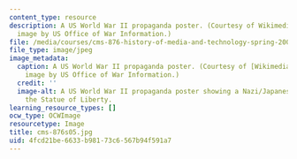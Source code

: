 ```yaml
---
content_type: resource
description: A US World War II propaganda poster. (Courtesy of Wikimedia Commons,
  image by US Office of War Information.)
file: /media/courses/cms-876-history-of-media-and-technology-spring-2005/4fcd21be6633b98173c6567b94f591a7_cms-876s05.jpg
file_type: image/jpeg
image_metadata:
  caption: A US World War II propaganda poster. (Courtesy of [Wikimedia Commons](http://commons.wikimedia.org/wiki/Main_Page),
    image by US Office of War Information.)
  credit: ''
  image-alt: A US World War II propaganda poster showing a Nazi/Japanese monster destroying
    the Statue of Liberty.
learning_resource_types: []
ocw_type: OCWImage
resourcetype: Image
title: cms-876s05.jpg
uid: 4fcd21be-6633-b981-73c6-567b94f591a7
---
```

